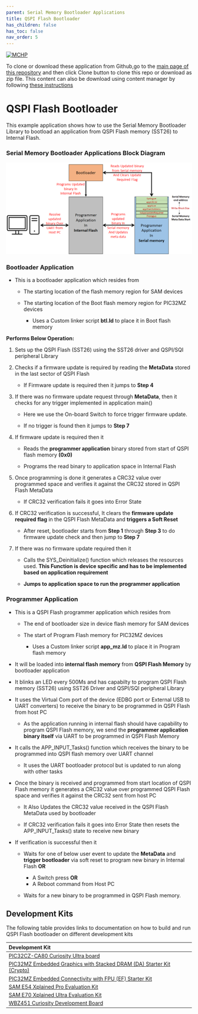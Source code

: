 ```yaml
---
parent: Serial Memory Bootloader Applications
title: QSPI Flash Bootloader
has_children: false
has_toc: false
nav_order: 5
---
```


[![MCHP](https://www.microchip.com/ResourcePackages/Microchip/assets/dist/images/logo.png)](https://www.microchip.com)

To clone or download these application from Github,go to the [main page of this repository](https://github.com/Microchip-MPLAB-Harmony/bootloader_apps_serial_memory) and then click Clone button to clone this repo or download as zip file. This content can also be download using content manager by following [these instructions](https://github.com/Microchip-MPLAB-Harmony/contentmanager/wiki)

# QSPI Flash Bootloader

This example application shows how to use the Serial Memory Bootloader Library to bootload an application from QSPI Flash memory (SST26) to Internal Flash.

### Serial Memory Bootloader Applications Block Diagram

![serial_mem_btl_block_diagram](../docs/images/serial_mem_btl_block_diagram.png)

### Bootloader Application

- This is a bootloader application which resides from
    - The starting location of the flash memory region for SAM devices

    - The starting location of the Boot flash memory region for PIC32MZ devices
        - Uses a Custom linker script **btl.ld** to place it in Boot flash memory

**Performs Below Operation:**

1. Sets up the QSPI Flash (SST26) using the SST26 driver and QSPI/SQI peripheral Library

2. Checks if a firmware update is required by reading the **MetaData** stored in the last sector of QSPI Flash
    - If Firmware update is required then it jumps to **Step 4**

3. If there was no firmware update request through **MetaData**, then it checks for any trigger implemented in application main()
    - Here we use the On-board Switch to force trigger firmware update.

    - If no trigger is found then it jumps to **Step 7**

4. If firmware update is required then it
    - Reads the **programmer application** binary stored from start of QSPI flash memory **(0x0)**

    - Programs the read binary to application space in Internal Flash

5. Once programming is done it generates a CRC32 value over programmed space and verifies it against the CRC32 stored in QSPI Flash MetaData
    - If CRC32 verification fails it goes into Error State

6. If CRC32 verification is successful, It clears the **firmware update required flag** in the QSPI Flash MetaData and **triggers a Soft Reset**
    - After reset, bootloader starts from **Step 1** through **Step 3** to do firmware update check and then jump to **Step 7**

7. If there was no firmware update required then it
    - Calls the SYS_Deinitialize() function which releases the resources used. **This Function is device specific and has to be implemented based on application requirement**

    - **Jumps to application space to run the programmer application**

### Programmer Application

- This is a QSPI Flash programmer application which resides from
    - The end of bootloader size in device flash memory for SAM devices

    - The start of Program Flash memory for PIC32MZ devices
        - Uses a Custom linker script **app_mz.ld** to place it in Program flash memory

- It will be loaded into **internal flash memory** from **QSPI Flash Memory** by bootloader application

- It blinks an LED every 500Ms and has capabilty to program QSPI Flash memory (SST26) using SST26 Driver and QSPI/SQI peripheral Library

- It uses the Virtual Com port of the device (EDBG port or External USB to UART converters) to receive the binary to be programmed in QSPI Flash from host PC
    - As the application running in internal flash should have capability to program QSPI Flash memory, we send the **programmer application binary itself** via UART to be programmed in QSPI Flash Memory

- It calls the APP_INPUT_Tasks() function which receives the binary to be programmed into QSPI flash memory over UART channel
    - It uses the UART bootloader protocol but is updated to run along with other tasks

- Once the binary is received and programmed from start location of QSPI Flash memory it generates a CRC32 value over programmed QSPI Flash space and verifies it against the CRC32 sent from host PC

    - It Also Updates the CRC32 value received in the QSPI Flash MetaData used by bootloader

    - If CRC32 verification fails it goes into Error State then resets the APP_INPUT_Tasks() state to receive new binary

- If verification is successful then it
    - Waits for one of below user event to update the **MetaData** and **trigger bootloader** via soft reset to program new binary in Internal Flash **OR**
        - A Switch press **OR**
        - A Reboot command from Host PC

    - Waits for a new binary to be programmed in QSPI Flash memory.

## Development Kits
The following table provides links to documentation on how to build and run QSPI Flash bootloader on different development kits

| Development Kit |
|:---------|
|[PIC32CZ-CA80 Curiosity Ultra board](docs/readme_pic32cz_ca80_curiosity_ultra.md) |
|[PIC32MZ Embedded Graphics with Stacked DRAM (DA) Starter Kit (Crypto)](docs/readme_pic32mz_das_sk.md) |
|[PIC32MZ Embedded Connectivity with FPU (EF) Starter Kit](docs/readme_pic32mz_ef_sk.md) |
|[SAM E54 Xplained Pro Evaluation Kit](docs/readme_sam_e54_xpro.md) |
|[SAM E70 Xplained Ultra Evaluation Kit](docs/readme_sam_e70_xult.md) |
|[WBZ451 Curiosity Development Board](docs/readme_wbz451_curiosity.md) |

